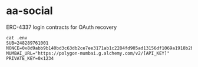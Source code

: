 # aa-social

ERC-4337 login contracts for OAuth recovery

```
cat .env
SUB=248289761001
NONCE=0x8d9abb9b140bd3c63db2ce7ee3171ab1c2284fd905ad13156df1069a1918b2b3
MUMBAI_URL="https://polygon-mumbai.g.alchemy.com/v2/[API_KEY]"
PRIVATE_KEY=0x1234
```
